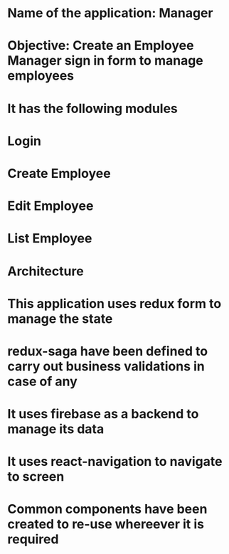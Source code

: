 # Name of the application: Manager
# Objective: Create an Employee Manager sign in form to manage employees

# It has the following modules
 # Login
 # Create Employee
 # Edit Employee
 # List Employee

# Architecture
 # This application uses redux form to manage the state
 # redux-saga have been defined to carry out business validations in case of any
 # It uses firebase as a backend to manage its data
 # It uses react-navigation to navigate to screen
 # Common components have been created to re-use whereever it is required